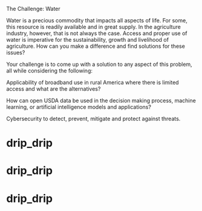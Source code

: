 The Challenge: Water

Water is a precious commodity that impacts all aspects of life. For some, this resource is readily available and in great supply. In the agriculture industry, however, that is not always the case. Access and proper use of water is imperative for the sustainability, growth and livelihood of agriculture. How can you make a difference and find solutions for these issues?

Your challenge is to come up with a solution to any aspect of this problem, all while considering the following:

Applicability of broadband use in rural America where there is limited access and what are the alternatives?

How can open USDA data be used in the decision making process, machine learning, or artificial intelligence models and applications?

Cybersecurity to detect, prevent, mitigate and protect against threats.


# drip_drip
# drip_drip
# drip_drip
